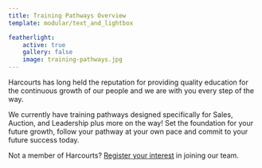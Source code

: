 ```yaml
---
title: Training Pathways Overview
template: modular/text_and_lightbox

featherlight:
    active: true
    gallery: false
    image: training-pathways.jpg
---
```


<p class="lead">Harcourts has long held the reputation for providing quality education for the continuous growth of our people and we are with you every step of the way.</p>

We currently have training pathways designed specifically for Sales, Auction, and Leadership plus more on the way! Set the foundation for your future growth, follow your pathway at your own pace and commit to your future success today.

Not a member of Harcourts? [Register your interest](#TODO) in joining our team.
